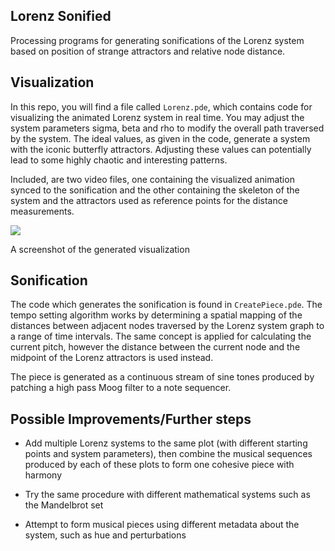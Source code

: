 ## Lorenz Sonified
Processing programs for generating sonifications of the Lorenz system based on position of strange attractors and relative node distance.

## Visualization
In this repo, you will find a file called `Lorenz.pde`, which contains code for visualizing the animated Lorenz system in real time. You may adjust the system parameters sigma, beta and rho to modify the overall path traversed by the system. The ideal values, as given in the code, generate a system with the iconic butterfly attractors. Adjusting these values can potentially lead to some highly chaotic and interesting patterns.

Included, are two video files, one containing the visualized animation synced to the sonification and the other containing the skeleton of the system and the attractors used as reference points for the distance measurements.

<p align="left"><img src ="https://user-images.githubusercontent.com/16710726/30725059-f872e918-9f0f-11e7-9921-07bca5fcd5a8.png"/></p>
A screenshot of the generated visualization

## Sonification
The code which generates the sonification is found in `CreatePiece.pde`. The tempo setting algorithm works by determining a spatial mapping of the distances between adjacent nodes traversed by the Lorenz system graph to a range of time intervals. The same concept is applied for calculating the current pitch, however the distance between the current node and the midpoint of the Lorenz attractors is used instead.

The piece is generated as a continuous stream of sine tones produced by patching a high pass Moog filter to a note sequencer.

## Possible Improvements/Further steps

- Add multiple Lorenz systems to the same plot (with different starting points and system parameters),
  then combine the musical sequences produced by each of these plots to form one cohesive piece with harmony

- Try the same procedure with different mathematical systems such as the Mandelbrot set

- Attempt to form musical pieces using different metadata about the system, such as hue and perturbations   
